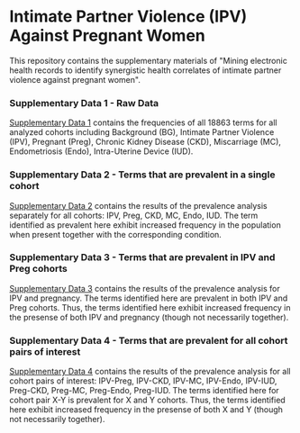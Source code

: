 # Intimate Partner Violence (IPV) Against Pregnant Women
This repository contains the supplementary materials of "Mining electronic health records to identify synergistic health correlates of intimate partner violence against pregnant women".

### Supplementary Data 1 - Raw Data

[Supplementary Data 1](supplementary_data_1.xlsx) contains the frequencies of all 18863 terms for all analyzed cohorts including Background (BG), Intimate Partner Violence (IPV), Pregnant (Preg), Chronic Kidney Disease (CKD), Miscarriage (MC), Endometriosis (Endo), Intra-Uterine Device (IUD).

### Supplementary Data 2 - Terms that are prevalent in a single cohort

[Supplementary Data 2](supplementary_data_2.xlsx) contains the results of the prevalence analysis separately for all cohorts: IPV, Preg, CKD, MC, Endo, IUD. The term identified as prevalent here exhibit increased frequency in the population when present together with the corresponding condition.

### Supplementary Data 3 - Terms that are prevalent in IPV and Preg cohorts

[Supplementary Data 3](supplementary_data_3.xlsx) contains the results of the prevalence analysis for IPV and pregnancy. The terms identified here are prevalent in both IPV and Preg cohorts. Thus, the terms identified here exhibit increased frequency in the presense of both IPV and pregnancy (though not necessarily together). 

### Supplementary Data 4 - Terms that are prevalent for all cohort pairs of interest

[Supplementary Data 4](supplementary_data_4.xlsx) contains the results of the prevalence analysis for all cohort pairs of interest: IPV-Preg, IPV-CKD, IPV-MC, IPV-Endo, IPV-IUD, Preg-CKD, Preg-MC, Preg-Endo, Preg-IUD. The terms identified here for cohort pair X-Y is prevalent for X and Y cohorts. Thus, the terms identified here exhibit increased frequency in the presense of both X and Y (though not necessarily together). 

